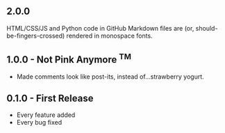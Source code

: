 ## 2.0.0
HTML/CSS/JS and Python code in GitHub Markdown files are (or, should-be-fingers-crossed) rendered in monospace fonts. 

## 1.0.0 - Not Pink Anymore <sup>TM</sup>
* Made comments look like post-its, instead of...strawberry yogurt.
## 0.1.0 - First Release
* Every feature added
* Every bug fixed
